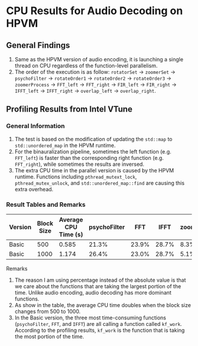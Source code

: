 # CPU Results for Audio Decoding on HPVM

## General Findings
1. Same as the HPVM version of audio encoding, it is launching a single thread on CPU regardless of the function-level parallelism.
2. The order of the execution is as follow: `rotatorSet` -> `zoomerSet` -> `psychoFilter` -> `rotateOrder1` -> `rotateOrder2` -> `rotateOrder3` -> `zoomerProcess` -> `FFT_left` -> `FFT_right` -> `FIR_left` -> `FIR_right` -> `IFFT_left` -> `IFFT_right` -> `overlap_left` -> `overlap_right`.

## Profiling Results from Intel VTune

### General Information
1. The test is based on the modification of updating the `std::map` to `std::unordered_map` in the HPVM runtime.
2. For the binauralization pipeline, sometimes the left function (e.g. `FFT_left`) is faster than the corresponding right function (e.g. `FFT_right`), while sometimes the results are inversed.
3. The extra CPU time in the parallel version is caused by the HPVM runtime. Functions including `pthread_mutext_lock`, `pthread_mutex_unlock`, and `std::unordered_map::find` are causing this extra overhead.

### Result Tables and Remarks

| Version | Block Size | Average CPU Time (s) | psychoFilter | FFT | IFFT | zoomerProcess | rotateOrder3 |
|---------|------------|----------------------|--------------|-----|------|---------------|--------------|
| Basic | 500 | 0.585 | 21.3% | 23.9% | 28.7% | 8.3% | 15.0% |
| Basic | 1000 | 1.174 | 26.4% | 23.0% | 28.7% | 5.1% | 7.6% |

Remarks
1. The reason I am using percentage instead of the absolute value is that we care about the functions that are taking the largest portion of the time. Unlike audio encoding, audio decoding has more dominant functions.
2. As show in the table, the average CPU time doubles when the block size changes from 500 to 1000.
3. In the Basic version, the three most time-consuming functions (`psychoFilter`, `FFT`, and `IFFT`) are all calling a function called `kf_work`. According to the profiling results, `kf_work` is the function that is taking the most portion of the time.
